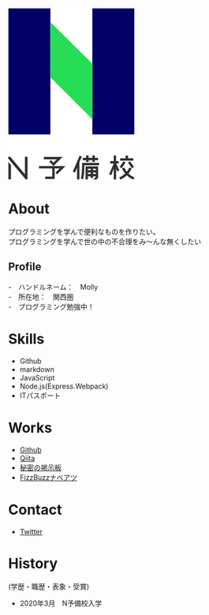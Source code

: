 ![N予備校](logo.png)

# About
プログラミングを学んで便利なものを作りたい。  
プログラミングを学んで世の中の不合理をみ〜んな無くしたい


## Profile
-　ハンドルネーム：　Molly  
-　所在地：　関西圏  
-　プログラミング勉強中！  

# Skills 
- Github
- markdown
- JavaScript
- Node.js(Express.Webpack)
- ITパスポート

# Works
- [Github](https://github.com/moritat-222)
- [Qiita](https://qiita.com/Molly95554907)
- [秘密の掲示板]()
- [FizzBuzzナベアツ]()

# Contact
- [Twitter](https://twitter.com/Molly95554907)

# History
(学歴・職歴・表象・受賞)
- 2020年3月　N予備校入学

